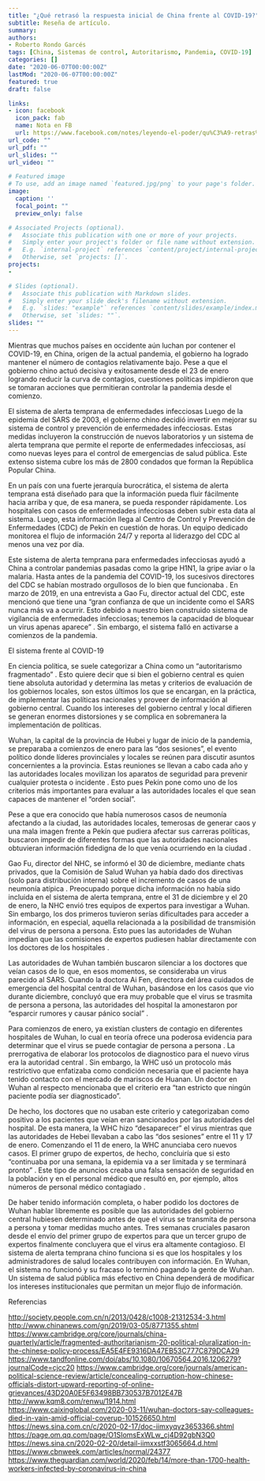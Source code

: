 ```yaml
---
title: "¿Qué retrasó la respuesta inicial de China frente al COVID-19?"
subtitle: Reseña de artículo.
summary: 
authors:
- Roberto Rondo Garcés
tags: [China, Sistemas de control, Autoritarismo, Pandemia, COVID-19]
categories: []
date: "2020-06-07T00:00:00Z"
lastMod: "2020-06-07T00:00:00Z"
featured: true
draft: false

links:
- icon: facebook
  icon_pack: fab
  name: Nota en FB
  url: https://www.facebook.com/notes/leyendo-el-poder/qu%C3%A9-retras%C3%B3-la-respuesta-inicial-de-china-frente-al-covid-19/1660920870727047/
url_code: ""
url_pdf: ""
url_slides: ""
url_video: ""

# Featured image
# To use, add an image named `featured.jpg/png` to your page's folder. 
image:
  caption: ''
  focal_point: ""
  preview_only: false

# Associated Projects (optional).
#   Associate this publication with one or more of your projects.
#   Simply enter your project's folder or file name without extension.
#   E.g. `internal-project` references `content/project/internal-project/index.md`.
#   Otherwise, set `projects: []`.
projects:
- 

# Slides (optional).
#   Associate this publication with Markdown slides.
#   Simply enter your slide deck's filename without extension.
#   E.g. `slides: "example"` references `content/slides/example/index.md`.
#   Otherwise, set `slides: ""`.
slides: ""
---
```

Mientras que muchos países en occidente aún luchan por contener el COVID-19, en China, origen de la actual pandemia, el gobierno ha logrado mantener el número de contagios relativamente bajo. Pese a que el gobierno chino actuó decisiva y exitosamente desde el 23 de enero logrando reducir la curva de contagios, cuestiones políticas impidieron que se tomaran acciones que permitieran controlar la pandemia desde el comienzo.

El sistema de alerta temprana de enfermedades infecciosas
Luego de la epidemia del SARS de 2003, el gobierno chino decidió invertir en mejorar su sistema de control y prevención de enfermedades infecciosas. Estas medidas incluyeron la construcción de nuevos laboratorios y un sistema de alerta temprana que permite el reporte de enfermedades infecciosas, así como nuevas leyes para el control de emergencias de salud pública. Este extenso sistema cubre los más de 2800 condados que forman la República Popular China. 

En un país con una fuerte jerarquía burocrática, el sistema de alerta temprana está diseñado para que la información pueda fluir fácilmente hacia arriba y que, de esa manera, se pueda responder rápidamente. Los hospitales con casos de enfermedades infecciosas deben subir esta data al sistema. Luego, esta información llega al Centro de Control y Prevención de Enfermedades (CDC) de Pekín en cuestión de horas. Un equipo dedicado monitorea el flujo de información 24/7 y reporta al liderazgo del CDC al menos una vez por día. 

Este sistema de alerta temprana para enfermedades infecciosas ayudó a China a controlar pandemias pasadas como la gripe H1N1, la gripe aviar o la malaria. Hasta antes de la pandemia del COVID-19, los sucesivos directores del CDC se habían mostrado orgullosos de lo bien que funcionaba . En marzo de 2019, en una entrevista a Gao Fu, director actual del CDC, este mencionó que tiene una “gran confianza de que un incidente como el SARS nunca más va a ocurrir. Esto debido a nuestro bien construido sistema de vigilancia de enfermedades infecciosas; tenemos la capacidad de bloquear un virus apenas aparece” . Sin embargo, el sistema falló en activarse a comienzos de la pandemia. 

El sistema frente al COVID-19

En ciencia política, se suele categorizar a China como un “autoritarismo fragmentado” . Esto quiere decir que si bien el gobierno central es quien tiene absoluta autoridad y determina las metas y criterios de evaluación de los gobiernos locales, son estos últimos los que se encargan, en la práctica, de implementar las políticas nacionales y proveer de información al gobierno central. Cuando los intereses del gobierno central y local difieren se generan enormes distorsiones y se complica en sobremanera la implementación de políticas.

Wuhan, la capital de la provincia de Hubei y lugar de inicio de la pandemia, se preparaba a comienzos de enero para las “dos sesiones”, el evento político donde líderes provinciales y locales se reúnen para discutir asuntos concernientes a la provincia. Estas reuniones se llevan a cabo cada año y las autoridades locales movilizan los aparatos de seguridad para prevenir cualquier protesta o incidente . Esto pues Pekín pone como uno de los criterios más importantes para evaluar a las autoridades locales el que sean capaces de mantener el “orden social”. 

Pese a que era conocido que había numerosos casos de neumonía afectando a la ciudad, las autoridades locales, temerosas de generar caos y una mala imagen frente a Pekín que pudiera afectar sus carreras políticas, buscaron impedir de diferentes formas que las autoridades nacionales obtuvieran información fidedigna de lo que venía ocurriendo en la ciudad . 

Gao Fu, director del NHC, se informó el 30 de diciembre, mediante chats privados, que la Comisión de Salud Wuhan ya había dado dos directivas (solo para distribución interna) sobre el incremento de casos de una neumonía atípica . Preocupado porque dicha información no había sido incluida en el sistema de alerta temprana, entre el 31 de diciembre y el 20 de enero, la NHC envió tres equipos de expertos para investigar a Wuhan. Sin embargo, los dos primeros tuvieron serías dificultades para acceder a información, en especial, aquella relacionada a la posibilidad de transmisión del virus de persona a persona. Esto pues las autoridades de Wuhan impedían que las comisiones de expertos pudiesen hablar directamente con los doctores de los hospitales . 

Las autoridades de Wuhan también buscaron silenciar a los doctores que veían casos de lo que, en esos momentos, se consideraba un virus parecido al SARS. Cuando la doctora Ai Fen, directora del área cuidados de emergencia del hospital central de Wuhan, basándose en los casos que vio durante diciembre, concluyó que era muy probable que el virus se trasmita de persona a persona, las autoridades del hospital la amonestaron por “esparcir rumores y causar pánico social” .

Para comienzos de enero, ya existían clusters de contagio en diferentes hospitales de Wuhan, lo cual en teoría ofrece una poderosa evidencia para determinar que el virus se puede contagiar de persona a persona . La prerrogativa de elaborar los protocolos de diagnostico para el nuevo virus era la autoridad central . Sin embargo, la WHC usó un protocolo más restrictivo que enfatizaba como condición necesaria que el paciente haya tenido contacto con el mercado de mariscos de Huanan. Un doctor en Wuhan al respecto mencionaba que el criterio era “tan estricto que ningún paciente podía ser diagnosticado”. 

De hecho, los doctores que no usaban este criterio y categorizaban como positivo a los pacientes que veían eran sancionados por las autoridades del hospital. De esta manera, la WHC hizo “desaparecer” el virus mientras que las autoridades de Hebei llevaban a cabo las “dos sesiones” entre el 11 y 17 de enero. Comenzando el 11 de enero, la WHC anunciaba cero nuevos casos. El primer grupo de expertos, de hecho, concluiría que si esto “continuaba por una semana, la epidemia va a ser limitada y se terminará pronto” . Este tipo de anuncios creaba una falsa sensación de seguridad en la población y en el personal médico que resultó en, por ejemplo, altos números de personal médico contagiado . 

De haber tenido información completa, o haber podido los doctores de Wuhan hablar libremente es posible que las autoridades del gobierno central hubiesen determinado antes de que el virus se transmita de persona a persona y tomar medidas mucho antes. Tres semanas cruciales pasaron desde el envío del primer grupo de expertos para que un tercer grupo de expertos finalmente concluyera que el virus era altamente contagioso.
El sistema de alerta temprana chino funciona si es que los hospitales y los administradores de salud locales contribuyen con información. En Wuhan, el sistema no funcionó y su fracaso lo terminó pagando la gente de Wuhan. Un sistema de salud pública más efectivo en China dependerá de modificar los intereses institucionales que permitan un mejor flujo de información. 

Referencias

http://society.people.com.cn/n/2013/0428/c1008-21312534-3.html
http://www.chinanews.com/gn/2019/03-05/8771355.shtml
https://www.cambridge.org/core/journals/china-quarterly/article/fragmented-authoritarianism-20-political-pluralization-in-the-chinese-policy-process/EA5E4FE9316DA47EB53C777C879DCA29
https://www.tandfonline.com/doi/abs/10.1080/10670564.2016.1206279?journalCode=cjcc20
https://www.cambridge.org/core/journals/american-political-science-review/article/concealing-corruption-how-chinese-officials-distort-upward-reporting-of-online-grievances/43D20A0E5F63498BB730537B7012E47B
http://www.kqm8.com/renwu/1914.html
https://www.caixinglobal.com/2020-03-11/wuhan-doctors-say-colleagues-died-in-vain-amid-official-coverup-101526650.html
https://news.sina.com.cn/c/2020-02-17/doc-iimxyqvz3653366.shtml
https://page.om.qq.com/page/O1SIomsExWLw_cj4D92gbN3Q0
https://news.sina.cn/2020-02-20/detail-iimxxstf3065664.d.html
https://www.cbnweek.com/articles/normal/24377
https://www.theguardian.com/world/2020/feb/14/more-than-1700-health-workers-infected-by-coronavirus-in-china
